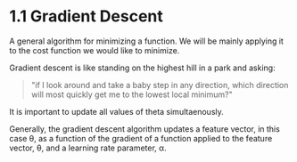 # 1.1 Gradient Descent
A general algorithm for minimizing a function. We will be mainly applying it to the cost function we would like to minimize.


Gradient descent is like standing on the highest hill in a park and asking:
> "if I look around and take a baby step in any direction, which direction will most quickly get me to the lowest local minimum?"

It is important to update all values of theta simultaenously.

Generally, the gradient descent algorithm updates a feature vector, in this case θ, as a function of the gradient of a function applied to the feature vector, θ, and a learning rate parameter, α.
